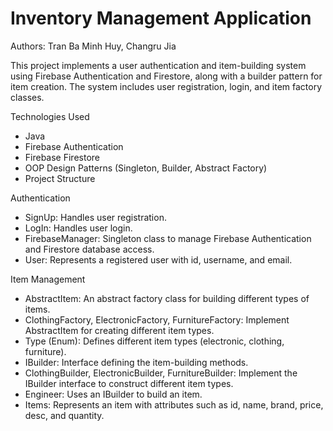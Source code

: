 # Inventory Management Application
Authors: Tran Ba Minh Huy, Changru Jia

This project implements a user authentication and item-building system using Firebase Authentication and Firestore, along with a builder pattern for item creation. The system includes user registration, login, and item factory classes.

Technologies Used
- Java
- Firebase Authentication
- Firebase Firestore
- OOP Design Patterns (Singleton, Builder, Abstract Factory)
- Project Structure

Authentication

- SignUp: Handles user registration.
- LogIn: Handles user login.
- FirebaseManager: Singleton class to manage Firebase Authentication and Firestore database access.
- User: Represents a registered user with id, username, and email.

Item Management

- AbstractItem: An abstract factory class for building different types of items.
- ClothingFactory, ElectronicFactory, FurnitureFactory: Implement AbstractItem for creating different item types.
- Type (Enum): Defines different item types (electronic, clothing, furniture).
- IBuilder: Interface defining the item-building methods.
- ClothingBuilder, ElectronicBuilder, FurnitureBuilder: Implement the IBuilder interface to construct different item types.
- Engineer: Uses an IBuilder to build an item.
- Items: Represents an item with attributes such as id, name, brand, price, desc, and quantity.


